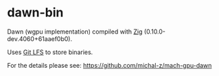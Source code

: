 # dawn-bin

Dawn (wgpu implementation) compiled with [Zig](https://ziglang.org/download/) (0.10.0-dev.4060+61aaef0b0).

Uses [Git LFS](https://git-lfs.github.com/) to store binaries.

For the details please see: https://github.com/michal-z/mach-gpu-dawn
